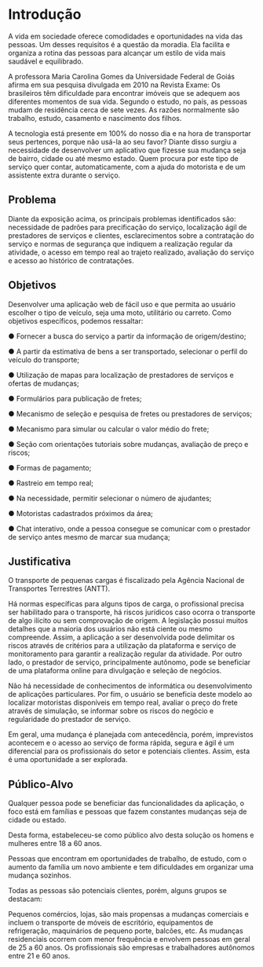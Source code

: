 # Introdução

A vida em sociedade oferece comodidades e oportunidades na vida das pessoas.
Um desses requisitos é a questão da moradia. Ela facilita e organiza a rotina das pessoas para alcançar um estilo de vida mais saudável e equilibrado.

A professora Maria Carolina Gomes da Universidade Federal de Goiás afirma em sua pesquisa divulgada em 2010 na Revista Exame: Os brasileiros têm dificuldade para encontrar imóveis que se adequem aos diferentes momentos de sua vida.
Segundo o estudo, no país, as pessoas mudam de residência cerca de sete vezes.
As razões normalmente são trabalho, estudo, casamento e nascimento dos filhos.

A tecnologia está presente em 100% do nosso dia e na hora de transportar seus pertences, porque não usá-la ao seu favor? Diante disso surgiu a necessidade de desenvolver um aplicativo que fizesse sua mudança seja de bairro, cidade ou até mesmo estado. Quem procura por este tipo de serviço quer contar, automaticamente, com a ajuda do motorista e de um assistente extra durante o serviço.

## Problema

Diante da exposição acima, os principais problemas identificados são: necessidade de padrões para precificação do serviço, localização ágil de prestadores de serviços e clientes, esclarecimentos sobre a contratação do serviço e normas de segurança que indiquem a realização regular da atividade, o acesso em tempo real ao trajeto realizado, avaliação do serviço e acesso ao histórico de contratações.

## Objetivos

Desenvolver uma aplicação web de fácil uso e que permita ao usuário escolher o tipo de veículo, seja uma moto, utilitário ou carreto.
Como objetivos específicos, podemos ressaltar:

● Fornecer a busca do serviço a partir da informação de origem/destino;

● A partir da estimativa de bens a ser transportado, selecionar o perfil do veículo do transporte;

● Utilização de mapas para localização de prestadores de serviços e ofertas de mudanças;

● Formulários para publicação de fretes;

● Mecanismo de seleção e pesquisa de fretes ou prestadores de serviços;

● Mecanismo para simular ou calcular o valor médio do frete;

● Seção com orientações tutoriais sobre mudanças, avaliação de preço e riscos;

● Formas de pagamento;

● Rastreio em tempo real;

● Na necessidade, permitir selecionar o número de ajudantes;

● Motoristas cadastrados próximos da área;

● Chat interativo, onde a pessoa consegue se comunicar com o prestador de serviço antes mesmo de marcar sua mudança;

## Justificativa

O transporte de pequenas cargas é fiscalizado pela Agência Nacional de Transportes Terrestres (ANTT).

Há normas específicas para alguns tipos de carga, o profissional precisa ser habilitado para o transporte, há riscos jurídicos caso ocorra o transporte de algo ilícito ou sem comprovação de origem. A legislação possui muitos detalhes que a maioria dos usuários não está ciente ou mesmo compreende. Assim, a aplicação a ser desenvolvida pode delimitar os riscos através de critérios para a utilização da plataforma e serviço de monitoramento para garantir a realização regular da atividade.
Por outro lado, o prestador de serviço, principalmente autônomo, pode se beneficiar de uma plataforma online para divulgação e seleção de negócios.

Não há necessidade de conhecimentos de informática ou desenvolvimento de aplicações particulares. Por fim, o usuário se beneficia deste modelo ao localizar motoristas disponíveis em tempo real, avaliar o preço do frete através de simulação, se informar sobre os riscos do negócio e regularidade do prestador de serviço.

Em geral, uma mudança é planejada com antecedência, porém, imprevistos acontecem e o acesso ao serviço de forma rápida, segura e ágil é um diferencial para os profissionais do setor e potenciais clientes. Assim, esta é uma oportunidade a ser explorada.

## Público-Alvo

Qualquer pessoa pode se beneficiar das funcionalidades da aplicação, o foco está em famílias e pessoas que fazem constantes mudanças seja de cidade ou estado.

Desta forma, estabeleceu-se como público alvo desta solução os homens e mulheres entre 18 a 60 anos.

Pessoas que encontram em oportunidades de trabalho, de estudo, com o aumento da família um novo ambiente e tem dificuldades em organizar uma mudança sozinhos.

Todas as pessoas são potenciais clientes, porém, alguns grupos se destacam:

Pequenos comércios, lojas, são mais propensas a mudanças comerciais e incluem o transporte de móveis de escritório, equipamentos de refrigeração, maquinários de pequeno porte, balcões, etc. As mudanças residenciais ocorrem com menor frequência e envolvem pessoas em geral de 25 a 60 anos. Os profissionais são empresas e trabalhadores autônomos entre 21 e 60 anos.
